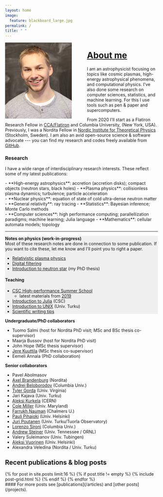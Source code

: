 ```yaml
---
layout: home
image:
  feature: blackboard_large.jpg
permalink: /
title: " "
---
```


<img style="float: left; padding-right:50px;" src="images/jnattila_small.jpg">



# [About me](/about)



I am an astrophysicist focusing on topics like cosmic plasmas, high-energy astrophysical phenomena, and computational physics.
I've also done some research on computer sciences, statistics, and machine learning.
For this I use tools such as pen & paper and supercomputers.

From 2020 I'll start as a Flatiron Research Fellow in [CCA/Flatiron](https://www.simonsfoundation.org/flatiron/center-for-computational-astrophysics/) and Columbia University, (New York, USA).
Previously, I was a Nordita Fellow in [Nordic Institute for Theoretical Physics](http://www.nordita.org) (Stockholm, Sweden). 
I am also an avid open-source science & software advocate --- you can find my research and codes freely available from [GitHub](https://github.com/natj).


### Research 

I have a wide range of interdisciplinary research interests. These reflect some of my latest publications:

<div class="inforow">
<div class="infocolumn" markdown="block">
- **High-energy astrophysics**: accretion (accretion disks); compact objects (neutron stars, black holes)
- **Plasma physics**: collisionless plasma dynamics; turbulence; particle acceleration
</div>
<div class="infocolumn" markdown="block">
- **Nuclear physics**: equation of state of cold ultra-dense neutron matter
- **General relativity**: ray tracing
- **Statistics**: Bayesian inference; Monte Carlo methods
</div>
<div class="infocolumn" markdown="block">
- **Computer sciences**: high performance computing; parallellization paradigms; machine learning; Julia language
- **Mathematics**: cellular automata models; topology
</div>
</div> <!-- /.inforow -->

---

<div class="inforow">

<div class="infocolumn2" markdown="block" style="background-color: #F0F0F0;">
<h4 style="margin-top: 0.2em; margin-bottom: 0.0em;"> Notes on physics (work-in-progress)</h4>
Most of these research notes are done in connection to some publication. If you want to cite these, let me know and I'll point you to right a paper.

- [Relativistic plasma physics](https://github.com/natj/notes-corpus/blob/master/plasma-physics/notes.pdf)
- [Digital filtering](https://github.com/natj/notes-corpus/blob/master/filtering/notes.pdf)
- [Introduction to neutron star](https://github.com/natj/thesis) (my PhD thesis)


#### Teaching

- [CSC High-performance Summer School](https://www.csc.fi/en/web/training/-/csc_summerschool_2019)
    - latest materials from [2019](https://github.com/csc-training/summerschool)
- [Introduction to Julia](https://github.com/csc-training/julia-introduction) (CSC)
- [Introduction to UNIX](https://github.com/natj/unix-intro) (Univ. Turku)
- [Scientific writing tips](https://github.com/natj/sci_writing)
</div>
<div class="infocolumnR" markdown="block">
<h4 style="margin-top: 0.2em; margin-bottom: 0.0em;"> Undergraduate/PhD collaborators</h4>

- Tuomo Salmi (host for Nordita PhD visit; MSc and BSc thesis co-supervisor)
- Maarja Bussov (host for Nordita PhD visit)
- John Hope (MSc thesis supervisor)
- [Jere Kuuttila](https://www.mpa-garching.mpg.de/person/54672/2377) (MSc thesis co-supervisor)
- Eemeli Annala (PhD collaboration)

<h4 style="margin-top: 0.2em; margin-bottom: 0.0em;"> Senior collaborators </h4>

- Pavel Abolmasov
- [Axel Brandenburg](https://www.nordita.org/~brandenb/) (Nordita)
- [Andrei Beloborodov](https://physics.columbia.edu/people/profile/398) (Columbia Univ.)
- [Tyler Gorda](http://www.phys.virginia.edu/People/personal.asp?UID=tdg5cs) (Univ. Virginia)
- Jari Kajava (Univ. Turku)
- [Aleksi Kurkela](https://th-dep.web.cern.ch/roster/kurkela-aleksi) (CERN)
- [Cole Miller](https://www.astro.umd.edu/~miller/) (Univ. Maryland)
- [Farrukh Nauman](https://fnauman.github.io/) (Chalmers U.)
- [Pauli Pihajoki](https://blogs.helsinki.fi/pihajoki/) (Univ. Helsinki)
- [Juri Poutanen](http://users.utu.fi/jurpou/) (Univ. Turku/Tuorla Observatory)
- [Lorenzo Sironi](http://user.astro.columbia.edu/~lsironi/Site/Home.html) (Columbia Univ.)
- [Andrew Steiner](http://neutronstars.utk.edu/) (Univ. Tennessee / ORNL)
- Valery Suleimanov (Univ. Tubingen)
- [Aleksi Vuorinen](https://www.mv.helsinki.fi/home/arjvuori/) (Univ. Helsinki)
- Alexandra Veledina (Nordita / Univ. Turku)
</div>
</div> <!-- /.inforow -->


## Recent publications & blog posts

<div class="tiles">
{% for post in site.posts limit:16 %}
   {% if post.title != empty %}	
	{% include post-grid.html %}
   {% endif %}
{% endfor %}
</div><!-- /.tiles -->

<div style="float:right" markdown="block">
#### For more posts see [publications](/articles) and [other posts](/projects).
</div>


